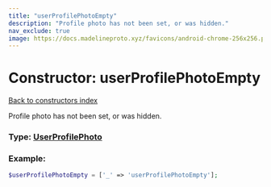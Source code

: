 ```yaml
---
title: "userProfilePhotoEmpty"
description: "Profile photo has not been set, or was hidden."
nav_exclude: true
image: https://docs.madelineproto.xyz/favicons/android-chrome-256x256.png
---
```

# Constructor: userProfilePhotoEmpty  
[Back to constructors index](index.md)



Profile photo has not been set, or was hidden.




### Type: [UserProfilePhoto](../types/UserProfilePhoto.md)


### Example:

```php
$userProfilePhotoEmpty = ['_' => 'userProfilePhotoEmpty'];
```  
